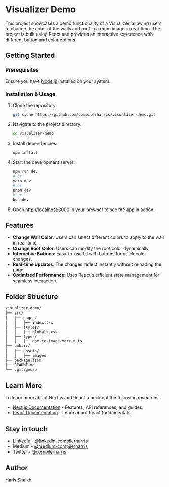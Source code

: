 # Visualizer Demo

This project showcases a demo functionality of a Visualizer, allowing users to change the color of the walls and roof in a room image in real-time. The project is built using React and provides an interactive experience with different button and color options.

## Getting Started

### Prerequisites
Ensure you have [Node.js](https://nodejs.org/) installed on your system.

### Installation & Usage

1. Clone the repository:
   ```bash
   git clone https://github.com/compilerharris/visualizer-demo.git
   ```

2. Navigate to the project directory:
   ```bash
   cd visualizer-demo
   ```

3. Install dependencies:
   ```bash
   npm install
   ```

4. Start the development server:
   ```bash
   npm run dev
   # or
   yarn dev
   # or
   pnpm dev
   # or
   bun dev
   ```

5. Open [http://localhost:3000](http://localhost:3000) in your browser to see the app in action.

## Features

- **Change Wall Color**: Users can select different colors to apply to the wall in real-time.
- **Change Roof Color**: Users can modify the roof color dynamically.
- **Interactive Buttons**: Easy-to-use UI with buttons for quick color changes.
- **Real-time Updates**: The changes reflect instantly without reloading the page.
- **Optimized Performance**: Uses React's efficient state management for seamless interaction.

## Folder Structure

```bash
visualizer-demo/
├── src/
│   ├── pages/
│   │   ├── index.tsx
│   ├── styles/
│   │   ├── globals.css
│   ├── types/
│   │   ├── dom-to-image-more.d.ts
├── public/
│   ├── assets/
│   │   ├── images
├── package.json
├── README.md
└── .gitignore
```

## Learn More

To learn more about Next.js and React, check out the following resources:

- [Next.js Documentation](https://nextjs.org/docs) - Features, API references, and guides.
- [React Documentation](https://reactjs.org/docs/getting-started.html) - Learn about React fundamentals.

## Stay in touch

- LinkedIn - [@linkedin-compilerharris](https://www.linkedin.com/in/compilerharris)
- Medium - [@medium-compilerharris](https://medium.com/@compilerharris)
- Twitter - [@compilerharris](https://twitter.com/compilerharris)

## Author

Haris Shaikh
